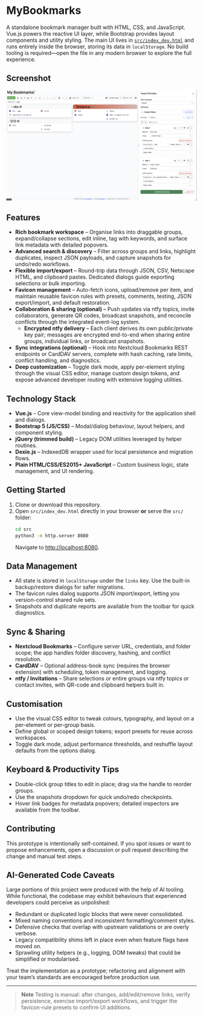 # MyBookmarks

A standalone bookmark manager built with HTML, CSS, and JavaScript. Vue.js powers the reactive UI layer, while Bootstrap provides layout components and utility styling. The main UI lives in [`src/index_dev.html`](src/index_dev.html) and runs entirely inside the browser, storing its data in `localStorage`. No build tooling is required—open the file in any modern browser to explore the full experience.

## Screenshot

![Screenshot der MyBookmarks-Oberfläche](assets/screenshot_01.png)

## Features

- **Rich bookmark workspace** – Organise links into draggable groups, expand/collapse sections, edit inline, tag with keywords, and surface link metadata with detailed popovers.
- **Advanced search & discovery** – Filter across groups and links, highlight duplicates, inspect JSON payloads, and capture snapshots for undo/redo workflows.
- **Flexible import/export** – Round-trip data through JSON, CSV, Netscape HTML, and clipboard pastes. Dedicated dialogs guide exporting selections or bulk importing.
- **Favicon management** – Auto-fetch icons, upload/remove per item, and maintain reusable favicon rules with presets, comments, testing, JSON export/import, and default restoration.
- **Collaboration & sharing (optional)** – Push updates via ntfy topics, invite collaborators, generate QR codes, broadcast snapshots, and reconcile conflicts through the integrated event-log system.
  - **Encrypted ntfy delivery** – Each client derives its own public/private key pair; messages are encrypted end-to-end when sharing entire groups, individual links, or broadcast snapshots.
- **Sync integrations (optional)** – Hook into Nextcloud Bookmarks REST endpoints or CardDAV servers, complete with hash caching, rate limits, conflict handling, and diagnostics.
- **Deep customization** – Toggle dark mode, apply per-element styling through the visual CSS editor, manage custom design tokens, and expose advanced developer routing with extensive logging utilities.

## Technology Stack

- **Vue.js** – Core view-model binding and reactivity for the application shell and dialogs.
- **Bootstrap 5 (JS/CSS)** – Modal/dialog behaviour, layout helpers, and component styling.
- **jQuery (trimmed build)** – Legacy DOM utilities leveraged by helper routines.
- **Dexie.js** – IndexedDB wrapper used for local persistence and migration flows.
- **Plain HTML/CSS/ES2015+ JavaScript** – Custom business logic, state management, and UI rendering.

## Getting Started

1. Clone or download this repository.
2. Open `src/index_dev.html` directly in your browser **or** serve the `src/` folder:
   ```bash
   cd src
   python3 -m http.server 8080
   ```
   Navigate to [http://localhost:8080](http://localhost:8080).

## Data Management

- All state is stored in `localStorage` under the `links` key. Use the built-in backup/restore dialogs for safer migrations.
- The favicon rules dialog supports JSON import/export, letting you version-control shared rule sets.
- Snapshots and duplicate reports are available from the toolbar for quick diagnostics.

## Sync & Sharing

- **Nextcloud Bookmarks** – Configure server URL, credentials, and folder scope; the app handles folder discovery, hashing, and conflict resolution.
- **CardDAV** – Optional address-book sync (requires the browser extension) with scheduling, token management, and logging.
- **ntfy / Invitations** – Share selections or entire groups via ntfy topics or contact invites, with QR-code and clipboard helpers built in.

## Customisation

- Use the visual CSS editor to tweak colours, typography, and layout on a per-element or per-group basis.
- Define global or scoped design tokens; export presets for reuse across workspaces.
- Toggle dark mode, adjust performance thresholds, and reshuffle layout defaults from the options dialog.

## Keyboard & Productivity Tips

- Double-click group titles to edit in place; drag via the handle to reorder groups.
- Use the snapshots dropdown for quick undo/redo checkpoints.
- Hover link badges for metadata popovers; detailed inspectors are available from the toolbar.

## Contributing

This prototype is intentionally self-contained. If you spot issues or want to propose enhancements, open a discussion or pull request describing the change and manual test steps.

## AI-Generated Code Caveats

Large portions of this project were produced with the help of AI tooling. While functional, the codebase may exhibit behaviours that experienced developers could perceive as unpolished:

- Redundant or duplicated logic blocks that were never consolidated.
- Mixed naming conventions and inconsistent formatting/comment styles.
- Defensive checks that overlap with upstream validations or are overly verbose.
- Legacy compatibility shims left in place even when feature flags have moved on.
- Sprawling utility helpers (e.g., logging, DOM tweaks) that could be simplified or modularised.

Treat the implementation as a prototype; refactoring and alignment with your team’s standards are encouraged before production use.

---

> **Note**
> Testing is manual: after changes, add/edit/remove links, verify persistence, exercise import/export workflows, and trigger the favicon-rule presets to confirm UI additions.
